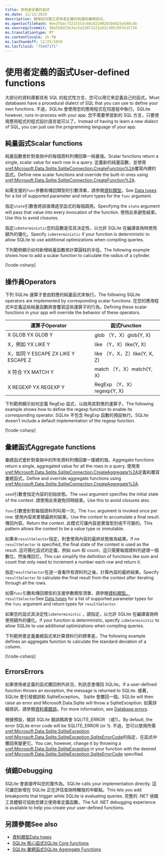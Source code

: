 ```yaml
---
title: 使用者定義的函式
ms.date: 12/13/2019
description: 瞭解如何建立使用者定義的純量和彙總函式。
ms.openlocfilehash: 9ee3fbac73215353c8dc82199203b0d25e580cdb
ms.sourcegitcommit: 30a558d23e3ac5a52071121a52c305c85fe15726
ms.translationtype: MT
ms.contentlocale: zh-TW
ms.lasthandoff: 12/25/2019
ms.locfileid: "75447171"
---
```

# <a name="user-defined-functions"></a><span data-ttu-id="1d0c2-103">使用者定義的函式</span><span class="sxs-lookup"><span data-stu-id="1d0c2-103">User-defined functions</span></span>

<span data-ttu-id="1d0c2-104">大部分的資料庫都具有 SQL 的程式性方言，您可以用它來定義自己的函式。</span><span class="sxs-lookup"><span data-stu-id="1d0c2-104">Most databases have a procedural dialect of SQL that you can use to define your own functions.</span></span> <span data-ttu-id="1d0c2-105">不過，SQLite 會使用您的應用程式在同進程中執行。</span><span class="sxs-lookup"><span data-stu-id="1d0c2-105">SQLite however, runs in-process with your app.</span></span> <span data-ttu-id="1d0c2-106">您不需要學習新的 SQL 方言，只要使用應用程式的程式設計語言就可以了。</span><span class="sxs-lookup"><span data-stu-id="1d0c2-106">Instead of having to learn a new dialect of SQL, you can just use the programming language of your app.</span></span>

## <a name="scalar-functions"></a><span data-ttu-id="1d0c2-107">純量函式</span><span class="sxs-lookup"><span data-stu-id="1d0c2-107">Scalar functions</span></span>

<span data-ttu-id="1d0c2-108">純量函數會針對查詢中的每個資料列傳回單一純量值。</span><span class="sxs-lookup"><span data-stu-id="1d0c2-108">Scalar functions return a single, scalar value for each row in a query.</span></span> <span data-ttu-id="1d0c2-109">定義新的純量函數，並使用<xref:Microsoft.Data.Sqlite.SqliteConnection.CreateFunction%2A>覆寫內建的函式。</span><span class="sxs-lookup"><span data-stu-id="1d0c2-109">Define new scalar functions and override the built-in ones using <xref:Microsoft.Data.Sqlite.SqliteConnection.CreateFunction%2A>.</span></span>

<span data-ttu-id="1d0c2-110">如需支援的`func`參數和傳回類型的引數清單，請參閱[資料類型](types.md)。</span><span class="sxs-lookup"><span data-stu-id="1d0c2-110">See [Data types](types.md) for a list of supported parameter and return types for the `func` argument.</span></span>

<span data-ttu-id="1d0c2-111">指定`state`引數會將該值傳遞至函式的每個調用。</span><span class="sxs-lookup"><span data-stu-id="1d0c2-111">Specifying the `state` argument will pass that value into every invocation of the function.</span></span> <span data-ttu-id="1d0c2-112">使用此來避免結束。</span><span class="sxs-lookup"><span data-stu-id="1d0c2-112">Use this to avoid closures.</span></span>

<span data-ttu-id="1d0c2-113">指定`isDeterministic`您的函數是否具決定性，以允許 SQLite 在編譯查詢時使用額外的優化。</span><span class="sxs-lookup"><span data-stu-id="1d0c2-113">Specify `isDeterministic` if your function is deterministic to allow SQLite to use additional optimizations when compiling queries.</span></span>

<span data-ttu-id="1d0c2-114">下列範例顯示如何新增純量函數來計算圓柱的半徑。</span><span class="sxs-lookup"><span data-stu-id="1d0c2-114">The following example shows how to add a scalar function to calculate the radius of a cylinder.</span></span>

[!code-csharp[](../../../../samples/snippets/standard/data/sqlite/ScalarFunctionSample/Program.cs?name=snippet_CreateFunction)]

## <a name="operators"></a><span data-ttu-id="1d0c2-115">操作員</span><span class="sxs-lookup"><span data-stu-id="1d0c2-115">Operators</span></span>

<span data-ttu-id="1d0c2-116">下列 SQLite 運算子會由對應的純量函式來執行。</span><span class="sxs-lookup"><span data-stu-id="1d0c2-116">The following SQLite operators are implemented by corresponding scalar functions.</span></span> <span data-ttu-id="1d0c2-117">在您的應用程式中定義這些純量函數將會覆寫這些運算子的行為。</span><span class="sxs-lookup"><span data-stu-id="1d0c2-117">Defining these scalar functions in your app will override the behavior of these operators.</span></span>

| <span data-ttu-id="1d0c2-118">運算子</span><span class="sxs-lookup"><span data-stu-id="1d0c2-118">Operator</span></span>          | <span data-ttu-id="1d0c2-119">函式</span><span class="sxs-lookup"><span data-stu-id="1d0c2-119">Function</span></span>      |
| ----------------- | ------------- |
| <span data-ttu-id="1d0c2-120">X GLOB Y</span><span class="sxs-lookup"><span data-stu-id="1d0c2-120">X GLOB Y</span></span>          | <span data-ttu-id="1d0c2-121">glob （Y，X）</span><span class="sxs-lookup"><span data-stu-id="1d0c2-121">glob(Y, X)</span></span>    |
| <span data-ttu-id="1d0c2-122">X，例如 Y</span><span class="sxs-lookup"><span data-stu-id="1d0c2-122">X LIKE Y</span></span>          | <span data-ttu-id="1d0c2-123">like （Y，X）</span><span class="sxs-lookup"><span data-stu-id="1d0c2-123">like(Y, X)</span></span>    |
| <span data-ttu-id="1d0c2-124">X，如同 Y ESCAPE Z</span><span class="sxs-lookup"><span data-stu-id="1d0c2-124">X LIKE Y ESCAPE Z</span></span> | <span data-ttu-id="1d0c2-125">like （Y，X，Z）</span><span class="sxs-lookup"><span data-stu-id="1d0c2-125">like(Y, X, Z)</span></span> |
| <span data-ttu-id="1d0c2-126">X 符合 Y</span><span class="sxs-lookup"><span data-stu-id="1d0c2-126">X MATCH Y</span></span>         | <span data-ttu-id="1d0c2-127">match （Y，X）</span><span class="sxs-lookup"><span data-stu-id="1d0c2-127">match(Y, X)</span></span>   |
| <span data-ttu-id="1d0c2-128">X REGEXP Y</span><span class="sxs-lookup"><span data-stu-id="1d0c2-128">X REGEXP Y</span></span>        | <span data-ttu-id="1d0c2-129">RegExp （Y，X）</span><span class="sxs-lookup"><span data-stu-id="1d0c2-129">regexp(Y, X)</span></span>  |

<span data-ttu-id="1d0c2-130">下列範例顯示如何定義 RegExp 函式，以啟用其對應的運算子。</span><span class="sxs-lookup"><span data-stu-id="1d0c2-130">The following example shows how to define the regexp function to enable its corresponding operator.</span></span> <span data-ttu-id="1d0c2-131">SQLite 不包含 RegExp 函數的預設執行。</span><span class="sxs-lookup"><span data-stu-id="1d0c2-131">SQLite doesn't include a default implementation of the regexp function.</span></span>

[!code-csharp[](../../../../samples/snippets/standard/data/sqlite/RegularExpressionSample/Program.cs?name=snippet_Regex)]

## <a name="aggregate-functions"></a><span data-ttu-id="1d0c2-132">彙總函式</span><span class="sxs-lookup"><span data-stu-id="1d0c2-132">Aggregate functions</span></span>

<span data-ttu-id="1d0c2-133">彙總函式會針對查詢中的所有資料列傳回單一匯總的值。</span><span class="sxs-lookup"><span data-stu-id="1d0c2-133">Aggregate functions return a single, aggregated value for all the rows in a query.</span></span> <span data-ttu-id="1d0c2-134">使用來<xref:Microsoft.Data.Sqlite.SqliteConnection.CreateAggregate%2A>定義和覆寫彙總函式。</span><span class="sxs-lookup"><span data-stu-id="1d0c2-134">Define and override aggregate functions using <xref:Microsoft.Data.Sqlite.SqliteConnection.CreateAggregate%2A>.</span></span>

<span data-ttu-id="1d0c2-135">`seed`引數會指定內容的初始狀態。</span><span class="sxs-lookup"><span data-stu-id="1d0c2-135">The `seed` argument specifies the initial state of the context.</span></span> <span data-ttu-id="1d0c2-136">請使用此來避免同時結束。</span><span class="sxs-lookup"><span data-stu-id="1d0c2-136">Use this to avoid closures also.</span></span>

<span data-ttu-id="1d0c2-137">`func`引數會針對每個資料列叫用一次。</span><span class="sxs-lookup"><span data-stu-id="1d0c2-137">The `func` argument is invoked once per row.</span></span> <span data-ttu-id="1d0c2-138">使用內容來累積最終的結果。</span><span class="sxs-lookup"><span data-stu-id="1d0c2-138">Use the context to accumulate a final result.</span></span> <span data-ttu-id="1d0c2-139">傳回內容。</span><span class="sxs-lookup"><span data-stu-id="1d0c2-139">Return the context.</span></span> <span data-ttu-id="1d0c2-140">此模式可讓內容是實值型別或不可變的。</span><span class="sxs-lookup"><span data-stu-id="1d0c2-140">This pattern allows the context to be a value type or immutable.</span></span>

<span data-ttu-id="1d0c2-141">如果未`resultSelector`指定，則會使用內容的最終狀態做為結果。</span><span class="sxs-lookup"><span data-stu-id="1d0c2-141">If no `resultSelector` is specified, the final state of the context is used as the result.</span></span> <span data-ttu-id="1d0c2-142">這可簡化函式的定義，例如 sum 和 count，這只需要每個資料列遞增一個數位，然後傳回它。</span><span class="sxs-lookup"><span data-stu-id="1d0c2-142">This can simplify the definition of functions like sum and count that only need to increment a number each row and return it.</span></span>

<span data-ttu-id="1d0c2-143">指定`resultSelector`在逐一查看所有資料列之後，計算內容的最終結果。</span><span class="sxs-lookup"><span data-stu-id="1d0c2-143">Specify `resultSelector` to calculate the final result from the context after iterating through all the rows.</span></span>

<span data-ttu-id="1d0c2-144">如需`func`引數和傳回類型的支援參數類型清單，請參閱[資料類型。](types.md) `resultSelector`</span><span class="sxs-lookup"><span data-stu-id="1d0c2-144">See [Data types](types.md) for a list of supported parameter types for the `func` argument and return types for `resultSelector`.</span></span>

<span data-ttu-id="1d0c2-145">如果您的函式具決定性`isDeterministic` ，請指定，以允許 SQLite 在編譯查詢時使用額外的優化。</span><span class="sxs-lookup"><span data-stu-id="1d0c2-145">If your function is deterministic, specify `isDeterministic` to allow SQLite to use additional optimizations when compiling queries.</span></span>

<span data-ttu-id="1d0c2-146">下列範例會定義彙總函式來計算資料行的標準差。</span><span class="sxs-lookup"><span data-stu-id="1d0c2-146">The following example defines an aggregate function to calculate the standard deviation of a column.</span></span>

[!code-csharp[](../../../../samples/snippets/standard/data/sqlite/AggregateFunctionSample/Program.cs?name=snippet_CreateAggregate)]

## <a name="errors"></a><span data-ttu-id="1d0c2-147">Errors</span><span class="sxs-lookup"><span data-stu-id="1d0c2-147">Errors</span></span>

<span data-ttu-id="1d0c2-148">如果使用者定義的函式擲回例外狀況，則訊息會傳回 SQLite。</span><span class="sxs-lookup"><span data-stu-id="1d0c2-148">If a user-defined function throws an exception, the message is returned to SQLite.</span></span> <span data-ttu-id="1d0c2-149">接著，SQLite 會引發錯誤和 SqliteException。 Sqlite 會擲回一個。</span><span class="sxs-lookup"><span data-stu-id="1d0c2-149">SQLite will then raise an error and Microsoft.Data.Sqlite will throw a SqliteException.</span></span> <span data-ttu-id="1d0c2-150">如需詳細資訊，請參閱[資料庫錯誤](database-errors.md)。</span><span class="sxs-lookup"><span data-stu-id="1d0c2-150">For more information, see [Database errors](database-errors.md).</span></span>

<span data-ttu-id="1d0c2-151">根據預設，錯誤 SQLite 錯誤碼將會 SQLITE_ERROR （或1）。</span><span class="sxs-lookup"><span data-stu-id="1d0c2-151">By default, the error SQLite error code will be SQLITE_ERROR (or 1).</span></span> <span data-ttu-id="1d0c2-152">不過，您可以使用所需<xref:Microsoft.Data.Sqlite.SqliteException> <xref:Microsoft.Data.Sqlite.SqliteException.SqliteErrorCode>的指定，在函式中擲回來變更它。</span><span class="sxs-lookup"><span data-stu-id="1d0c2-152">You can, however, change it by throwing a <xref:Microsoft.Data.Sqlite.SqliteException> in your function with the desired <xref:Microsoft.Data.Sqlite.SqliteException.SqliteErrorCode> specified.</span></span>

## <a name="debugging"></a><span data-ttu-id="1d0c2-153">偵錯</span><span class="sxs-lookup"><span data-stu-id="1d0c2-153">Debugging</span></span>

<span data-ttu-id="1d0c2-154">SQLite 會直接呼叫您的實作為。</span><span class="sxs-lookup"><span data-stu-id="1d0c2-154">SQLite calls your implementation directly.</span></span> <span data-ttu-id="1d0c2-155">這可讓您新增在 SQLite 正在評估查詢時觸發的中斷點。</span><span class="sxs-lookup"><span data-stu-id="1d0c2-155">This lets you add breakpoints that trigger while SQLite is evaluating queries.</span></span> <span data-ttu-id="1d0c2-156">完整的 .NET 偵錯工具體驗可協助您建立使用者定義函數。</span><span class="sxs-lookup"><span data-stu-id="1d0c2-156">The full .NET debugging experience is available to help you create your user-defined functions.</span></span>

## <a name="see-also"></a><span data-ttu-id="1d0c2-157">另請參閱</span><span class="sxs-lookup"><span data-stu-id="1d0c2-157">See also</span></span>

* [<span data-ttu-id="1d0c2-158">資料類型</span><span class="sxs-lookup"><span data-stu-id="1d0c2-158">Data types</span></span>](types.md)
* [<span data-ttu-id="1d0c2-159">SQLite 核心函式</span><span class="sxs-lookup"><span data-stu-id="1d0c2-159">SQLite Core functions</span></span>](https://www.sqlite.org/lang_corefunc.html)
* [<span data-ttu-id="1d0c2-160">SQLite 彙總函式</span><span class="sxs-lookup"><span data-stu-id="1d0c2-160">SQLite Aggregate Functions</span></span>](https://www.sqlite.org/lang_aggfunc.html)
